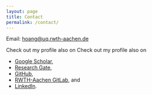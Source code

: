 ```yaml
---
layout: page
title: Contact
permalink: /contact/
---
```


Email: hoang@uq.rwth-aachen.de

Check out my profile also on
Check out my profile also on
- [Google Scholar][google-scholar],
- [Research Gate][research-gate],
- [GitHub][github],
- [RWTH-Aachen GitLab][gitlab], and
- [LinkedIn][linked-in].

[google-scholar]: https://scholar.google.com/citations?user=_308zMUAAAAJ&hl=en&oi=ao
[research-gate]:  https://www.researchgate.net/profile/Truong-Vinh-Hoang
[github]: https://github.com/vinh-tr-hoang
[gitlab]: https://git.rwth-aachen.de/hoang.tr.vinh
[linked-in]: https://www.linkedin.com/in/truong-vinh-hoang-38154847/
